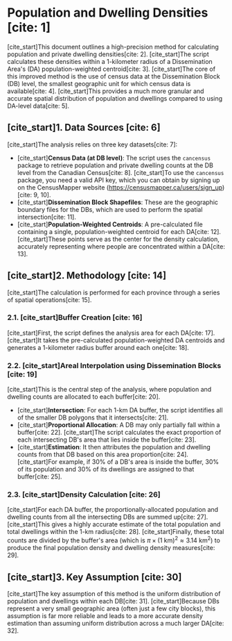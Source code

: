 # Population and Dwelling Densities [cite: 1]

[cite_start]This document outlines a high-precision method for calculating population and private dwelling densities[cite: 2]. [cite_start]The script calculates these densities within a 1-kilometer radius of a Dissemination Area's (DA) population-weighted centroid[cite: 3]. [cite_start]The core of this improved method is the use of census data at the Dissemination Block (DB) level, the smallest geographic unit for which census data is available[cite: 4]. [cite_start]This provides a much more granular and accurate spatial distribution of population and dwellings compared to using DA-level data[cite: 5].

## [cite_start]1. Data Sources [cite: 6]

[cite_start]The analysis relies on three key datasets[cite: 7]:

* [cite_start]**Census Data (at DB level)**: The script uses the `cancensus` package to retrieve population and private dwelling counts at the DB level from the Canadian Census[cite: 8]. [cite_start]To use the `cancensus` package, you need a valid API key, which you can obtain by signing up on the CensusMapper website (https://censusmapper.ca/users/sign_up)[cite: 9, 10].
* [cite_start]**Dissemination Block Shapefiles**: These are the geographic boundary files for the DBs, which are used to perform the spatial intersection[cite: 11].
* [cite_start]**Population-Weighted Centroids**: A pre-calculated file containing a single, population-weighted centroid for each DA[cite: 12]. [cite_start]These points serve as the center for the density calculation, accurately representing where people are concentrated within a DA[cite: 13].

## [cite_start]2. Methodology [cite: 14]

[cite_start]The calculation is performed for each province through a series of spatial operations[cite: 15].

### 2.1. [cite_start]Buffer Creation [cite: 16]

[cite_start]First, the script defines the analysis area for each DA[cite: 17]. [cite_start]It takes the pre-calculated population-weighted DA centroids and generates a 1-kilometer radius buffer around each one[cite: 18].

### 2.2. [cite_start]Areal Interpolation using Dissemination Blocks [cite: 19]

[cite_start]This is the central step of the analysis, where population and dwelling counts are allocated to each buffer[cite: 20].

* [cite_start]**Intersection**: For each 1-km DA buffer, the script identifies all of the smaller DB polygons that it intersects[cite: 21].
* [cite_start]**Proportional Allocation**: A DB may only partially fall within a buffer[cite: 22]. [cite_start]The script calculates the exact proportion of each intersecting DB's area that lies inside the buffer[cite: 23].
* [cite_start]**Estimation**: It then attributes the population and dwelling counts from that DB based on this area proportion[cite: 24]. [cite_start]For example, if 30% of a DB's area is inside the buffer, 30% of its population and 30% of its dwellings are assigned to that buffer[cite: 25].

### 2.3. [cite_start]Density Calculation [cite: 26]

[cite_start]For each DA buffer, the proportionally-allocated population and dwelling counts from all the intersecting DBs are summed up[cite: 27]. [cite_start]This gives a highly accurate estimate of the total population and total dwellings within the 1-km radius[cite: 28]. [cite_start]Finally, these total counts are divided by the buffer's area (which is $\pi \times (1 \text{ km})^2 \approx 3.14 \text{ km}^2$) to produce the final population density and dwelling density measures[cite: 29].

## [cite_start]3. Key Assumption [cite: 30]

[cite_start]The key assumption of this method is the uniform distribution of population and dwellings within each DB[cite: 31]. [cite_start]Because DBs represent a very small geographic area (often just a few city blocks), this assumption is far more reliable and leads to a more accurate density estimation than assuming uniform distribution across a much larger DA[cite: 32].
